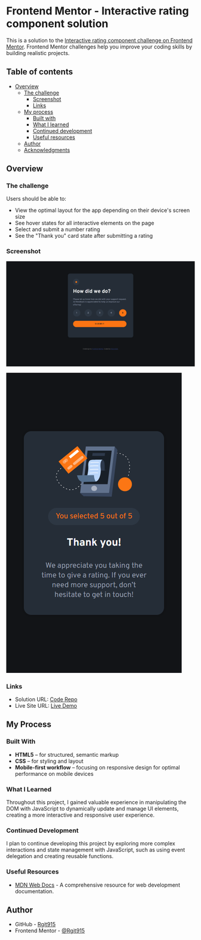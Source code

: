 # Frontend Mentor - Interactive rating component solution

This is a solution to the [Interactive rating component challenge on Frontend Mentor](https://www.frontendmentor.io/challenges/interactive-rating-component-koxpeBUmI). Frontend Mentor challenges help you improve your coding skills by building realistic projects.

## Table of contents

- [Overview](#overview)
  - [The challenge](#the-challenge)
    - [Screenshot](#screenshot)
    - [Links](#links)
  - [My process](#my-process)
    - [Built with](#built-with)
    - [What I learned](#what-i-learned)
    - [Continued development](#continued-development)
    - [Useful resources](#useful-resources)
  - [Author](#author)
  - [Acknowledgments](#acknowledgments)


## Overview

### The challenge

Users should be able to:

- View the optimal layout for the app depending on their device's screen size
- See hover states for all interactive elements on the page
- Select and submit a number rating
- See the "Thank you" card state after submitting a rating

### Screenshot

![Desktop Preview](https://github.com/Rgit915/interactive-rating-component/blob/master/screenshots/interactive-rating-component-desktop-solution-preview.png)

![Active-states Preview](https://github.com/Rgit915/interactive-rating-component/blob/master/screenshots/interactive-rating-component-mobile-thankyou-state-solution-preview.png)


### Links

- Solution URL: [Code Repo](https://github.com/Rgit915/interactive-rating-component)
- Live Site URL: [Live Demo](https://rgit915.github.io/interactive-rating-component/)

## My Process

### Built With

- **HTML5** – for structured, semantic markup
- **CSS** – for styling and layout
- **Mobile-first workflow** – focusing on responsive design for optimal performance on mobile devices

### What I Learned

Throughout this project, I gained valuable experience in manipulating the DOM with JavaScript to dynamically update and manage UI elements, creating a more interactive and responsive user experience.


### Continued Development

I plan to continue developing this project by exploring more complex interactions and state management with JavaScript, such as using event delegation and creating reusable functions.

### Useful Resources

- [MDN Web Docs](https://developer.mozilla.org/) - A comprehensive resource for web development documentation.

## Author

- GitHub - [Rgit915](https://github.com/Rgit915)
- Frontend Mentor - [@Rgit915](https://www.frontendmentor.io/profile/Rgit915)

